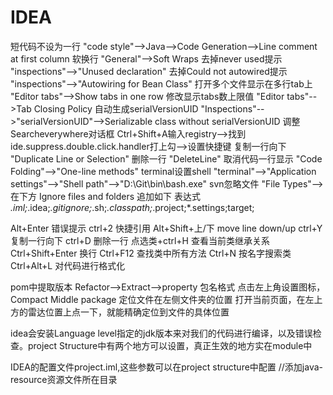 # IDEA

短代码不设为一行		"code style"-->Java-->Code Generation-->Line comment at first column
软换行			"General"-->Soft Wraps
去掉never used提示		"inspections"-->"Unused declaration"
去掉Could not autowired提示	"inspections"-->"Autowiring for Bean Class"
打开多个文件显示在多行tab上	"Editor tabs"-->Show tabs in one row
修改显示tabs数上限值	"Editor tabs"-->Tab Closing Policy
自动生成serialVersionUID	"Inspections"-->"serialVersionUID"-->Serializable class without serialVersionUID
调整Searcheverywhere对话框	Ctrl+Shift+A输入registry-->找到ide.suppress.double.click.handler打上勾-->设置快捷键
复制一行向下		"Duplicate Line or Selection"
删除一行			"DeleteLine"
取消代码一行显示		"Code Folding"-->"One-line methods"
terminal设置shell		"terminal"-->"Application settings"-->"Shell path"-->"D:\Git\bin\bash.exe"
svn忽略文件		"File Types"-->在下方 Ignore files and folders 追加如下 表达式
				*.iml;*.idea;*.gitignore;*.sh;*.classpath;*.project;*.settings;target;

Alt+Enter		错误提示
ctrl+2		快捷引用
Alt+Shift+上/下	move line down/up
ctrl+Y		复制一行向下
ctrl+D		删除一行
点选类+ctrl+H	查看当前类继承关系
Ctrl+Shift+Enter	换行
Ctrl+F12		查找类中所有方法
Ctrl+N		按名字搜索类
Ctrl+Alt+L	对代码进行格式化

pom中提取版本		Refactor-->Extract-->property
包名格式			点击左上角设置图标，Compact Middle package
定位文件在左侧文件夹的位置	打开当前页面，在左上方的雷达位置上点一下，就能精确定位到文件的具体位置

idea会安装Language level指定的jdk版本来对我们的代码进行编译，以及错误检查。project Structure中有两个地方可以设置，真正生效的地方实在module中

IDEA的配置文件project.iml,这些参数可以在project structure中配置
<component name="NewModuleRootManager" LANGUAGE_LEVEL="JDK_1_8">
    <output url="file://$MODULE_DIR$/target/classes" />
    <output-test url="file://$MODULE_DIR$/target/test-classes" />
    <content url="file://$MODULE_DIR$">
      <sourceFolder url="file://$MODULE_DIR$/src/main/java" isTestSource="false" />
      //添加java-resource资源文件所在目录
      <sourceFolder url="file://$MODULE_DIR$/src/main/resources" type="java-resource" />
      <sourceFolder url="file://$MODULE_DIR$/src/test/java" isTestSource="true" />
      <excludeFolder url="file://$MODULE_DIR$/target" />
    </content>	